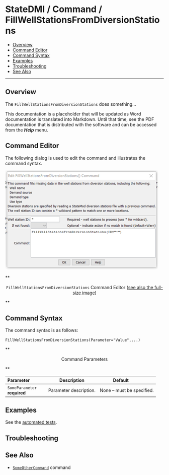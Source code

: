 # StateDMI / Command / FillWellStationsFromDiversionStations #

* [Overview](#overview)
* [Command Editor](#command-editor)
* [Command Syntax](#command-syntax)
* [Examples](#examples)
* [Troubleshooting](#troubleshooting)
* [See Also](#see-also)

-------------------------

## Overview ##

The `FillWellStationsFromDiversionStations` does something...

This documentation is a placeholder that will be updated as Word documentation is translated into Markdown.
Until that time, see the PDF documentation that is distributed with the software and can be accessed
from the ***Help*** menu.

## Command Editor ##

The following dialog is used to edit the command and illustrates the command syntax.

![FillWellStationsFromDiversionStations](FillWellStationsFromDiversionStations.png)

**<p style="text-align: center;">
`FillWellStationsFromDiversionStations` Command Editor (<a href="../FillWellStationsFromDiversionStations.png">see also the full-size image</a>)
</p>**

## Command Syntax ##

The command syntax is as follows:

```text
FillWellStationsFromDiversionStations(Parameter="Value",...)
```
**<p style="text-align: center;">
Command Parameters
</p>**

| **Parameter**&nbsp;&nbsp;&nbsp;&nbsp;&nbsp;&nbsp;&nbsp;&nbsp;&nbsp;&nbsp;&nbsp;&nbsp; | **Description** | **Default**&nbsp;&nbsp;&nbsp;&nbsp;&nbsp;&nbsp;&nbsp;&nbsp;&nbsp;&nbsp; |
| --------------|-----------------|----------------- |
|`SomeParameter`<br>**required**|Parameter description.|None – must be specified.|

## Examples ##

See the [automated tests](https://github.com/OpenWaterFoundation/cdss-app-statedmi-main/tree/master/test/regression/commands/FillWellStationsFromDiversionStations).

## Troubleshooting ##

## See Also ##

* [`SomeOtherCommand`](../SomeOtherCommand/SomeOtherCommand) command
